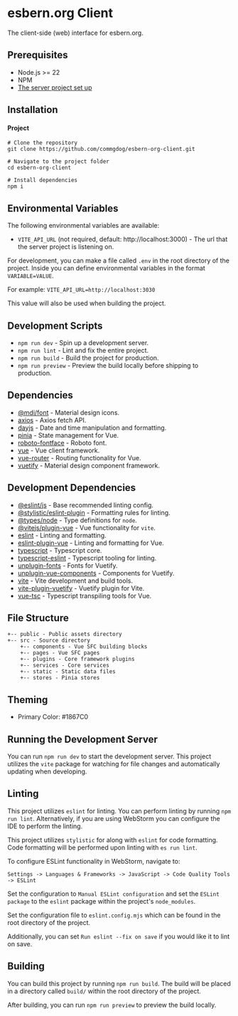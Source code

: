 # esbern.org Client
The client-side (web) interface for esbern.org.

## Prerequisites
* Node.js >= 22
* NPM
* [The server project set up](https://github.com/commgdog/esbern-org-server)

## Installation
#### Project
```
# Clone the repository
git clone https://github.com/commgdog/esbern-org-client.git

# Navigate to the project folder
cd esbern-org-client

# Install dependencies
npm i
```

## Environmental Variables
The following environmental variables are available:
* `VITE_API_URL` (not required, default: http://localhost:3000) - The url that the server project is listening on.

For development, you can make a file called `.env` in the root directory of the project.
Inside you can define environmental variables in the format `VARIABLE=VALUE`.

For example: `VITE_API_URL=http://localhost:3030`

This value will also be used when building the project.

## Development Scripts

* `npm run dev` - Spin up a development server.
* `npm run lint` - Lint and fix the entire project.
* `npm run build` - Build the project for production.
* `npm run preview` - Preview the build locally before shipping to production.

## Dependencies
* [@mdi/font](https://www.npmjs.com/package/@mdi/font) - Material design icons.
* [axios](https://www.npmjs.com/package/axios) - Axios fetch API.
* [dayjs](https://www.npmjs.com/package/dayjs) - Date and time manipulation and formatting.
* [pinia](https://www.npmjs.com/package/pinia) - State management for Vue.
* [roboto-fontface](https://www.npmjs.com/package/roboto-fontface) - Roboto font.
* [vue](https://www.npmjs.com/package/vue) - Vue client framework.
* [vue-router](https://www.npmjs.com/package/vue-router) - Routing functionality for Vue.
* [vuetify](https://www.npmjs.com/package/vuetify) - Material design component framework.

## Development Dependencies
* [@eslint/js](https://www.npmjs.com/package/@eslint/js) - Base recommended linting config.
* [@stylistic/eslint-plugin](https://www.npmjs.com/package/@stylistic/eslint-plugin) - Formatting rules for linting.
* [@types/node](https://www.npmjs.com/package/@types/node) - Type definitions for `node`.
* [@vitejs/plugin-vue](https://www.npmjs.com/package/@vitejs/plugin-vue) - Vue functionality for  `vite`.
* [eslint](https://www.npmjs.com/package/eslint) - Linting and formatting.
* [eslint-plugin-vue](https://www.npmjs.com/package/eslint-plugin-vue) - Linting and formatting for Vue.
* [typescript](https://www.npmjs.com/package/typescript) - Typescript core.
* [typescript-eslint](https://www.npmjs.com/package/typescript-eslint) - Typescript tooling for linting.
* [unplugin-fonts](https://www.npmjs.com/package/unplugin-fonts) - Fonts for Vuetify.
* [unplugin-vue-components](https://www.npmjs.com/package/unplugin-vue-components) - Components for Vuetify.
* [vite](https://www.npmjs.com/package/vite) - Vite development and build tools.
* [vite-plugin-vuetify](https://www.npmjs.com/package/vite-plugin-vuetify) - Vuetify plugin for Vite.
* [vue-tsc](https://www.npmjs.com/package/vue-tsc) - Typescript transpiling tools for Vue.

## File Structure
```
+-- public - Public assets directory
+-- src - Source directory
    +-- components - Vue SFC building blocks
    +-- pages - Vue SFC pages
    +-- plugins - Core framework plugins
    +-- services - Core services
    +-- static - Static data files
    +-- stores - Pinia stores
```

## Theming
* Primary Color: #1867C0

## Running the Development Server
You can run `npm run dev` to start the development server. This project utilizes the `vite`
package for watching for file changes and automatically updating when developing.

## Linting
This project utilizes `eslint` for linting. You can perform linting by running `npm run lint`.
Alternatively, if you are using WebStorm you can configure the IDE to perform the linting.

This project utilizes `stylistic` for along with `eslint` for code formatting. Code formatting
will be performed upon linting with `es run lint`.

To configure ESLint functionality in WebStorm, navigate to:

`Settings -> Languages & Frameworks -> JavaScript -> Code Quality Tools -> ESLint`

Set the configuration to `Manual ESLint configuration` and set the `ESLint package` to the
`eslint` package within the project's `node_modules`.

Set the configuration file to `eslint.config.mjs` which can be found in the root directory
of the project.

Additionally, you can set `Run eslint --fix on save` if you would like it to lint on save.

## Building
You can build this project by running `npm run build`. The build will be placed in a directory
called `build/` within the root directory of the project.

After building, you can run `npm run preview` to preview the build locally.

